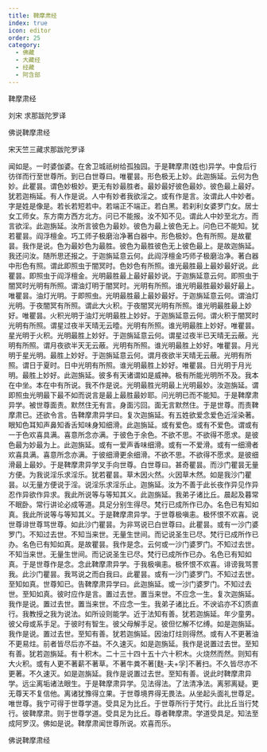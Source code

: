 ```yaml
---
title: 鞞摩肃经
index: true
icon: editor
order: 25
category:
  - 佛藏
  - 大藏经
  - 经藏
  - 阿含部
---
```


  鞞摩肃经  

刘宋 求那跋陀罗译  

佛说鞞摩肃经  

宋天竺三藏求那跋陀罗译  

闻如是。一时婆伽婆。在舍卫城祇树给孤独园。于是鞞摩肃(姓也)异学。中食后行彷徉而行至世尊所。到已白世尊曰。唯瞿昙。形色极无上妙。此迦旃延。云何为色妙。此瞿昙。谓色妙极妙。更无有妙最胜者。最妙最好彼色最妙。彼色最上最好。犹若迦栴延。有人作是说。人中有妙者我欲淫之。或有作是言。汝谓此人中妙者。字是姓是像是。若长若短若中。若端正不端正。若白黑。若刹利女婆罗门女。居士女工师女。东方南方西方北方。问已不能报。汝不知不见。谓此人中妙至北方。而言欲淫。此迦旃延。汝所言彼色为最妙。彼色为最上彼色无上。问色已不能知。犹若瞿昙。阎浮檀金。巧工师子极磨治净著白器中。形色极妙。色有所照。是故瞿昙。我作是说。色为最妙色为最胜。彼色为最胜彼色无上彼色最上。是故迦旃延。我还问汝。随所思还报之。于迦旃延意云何。此阎浮檀金巧师子极磨治净。著白器中形色有照。谓此即照虫于闇冥时。色妙色有所照。谁光最胜最上最妙最好说。此瞿昙。即照虫于阎浮檀金。光明最胜最上最好最妙说。于迦旃延意云何。即照虫于闇冥时光明有所照。谓油灯明于闇冥时。光明有所照。谁光明最胜最妙最好最上。唯瞿昙。油灯光明。于即照虫。光明最胜最上最妙最好。于迦旃延意云何。谓油灯光明。于夜闇冥有所照。谓此大火积。于夜闇冥光明有所照。谁光明最胜最上妙好。唯瞿昙。火积光明于油灯光明最胜上妙好。于迦旃延意云何。谓火积于闇冥时光明有所照。谓星过夜半天晴无云曀。光明有所照。谁光明最胜上妙好。唯瞿昙。星光明于火积。光明最胜上妙好。于迦旃延意云何。谓星过夜半已天晴无云蔽。光明有所照。谓月夜欲半天无云蔽。光明有所照。谁光明最胜上妙好。唯瞿昙。月光明于星光明。最胜上妙好。于迦旃延意云何。谓月夜欲半天晴无云蔽。光明有所照。谓日于夏时。日中光明有所照。谁光明最胜上妙好。唯瞿昙。日光明于月光明。最胜上妙好。此迦旃延。彼多有天诸谓如是威神。极有所能光明所不及。我本在中坐。本在中有所说。我不作是说。光明最胜光明最上光明最妙。汝迦旃延。谓即照虫光明最下最不如而说言是最上最胜最妙耶。问光明已而不能知。于是鞞摩肃异学。被世尊面责。默然住无有言。身面污回。面无言默然住。于是世尊。而责鞞摩肃已。还欲令言。告鞞摩肃异学曰。复次迦旃延。有五姓欲爱念爱色近淫染著。眼知色耳知声鼻知香舌知味身知细滑。此迦旃延。或有爱色。或有不爱色。谓或有一于色欢喜具满。喜意所念亦满。于彼色于余色。不欲不思。不欲得不愿求。是彼色最为妙最为上。此迦旃延。或有一爱声香味细滑。或有一不爱滑。或有一细滑者欢喜具满。喜意所念亦满。于彼细滑更余细滑。不欲不思。不欲得不愿求。是彼细滑最上最妙。于是鞞摩肃异学叉手向世尊。白世尊曰。甚奇瞿昙。而沙门瞿昙无量方便。为我说淫乐求淫乐。犹若瞿昙。草木因火然。火因草木然。如是我沙门瞿昙。以无量方便说于淫。说淫乐求淫乐止。迦旃延。汝为不善于此长夜作异见作异忍作异欲作异求。我此所说等与等知其义。此迦旃延。我弟子诸比丘。晨起及暮常不眠卧。常行讲论必成等道。具足分别生得尽。梵行已成所作已办。名色已有知如真。我此所说等与等知其义。于是鞞摩肃异学。于世尊极嗔恚。极怀恨不欢喜。说世尊诽世尊骂世尊。如此沙门瞿昙。为非骂说已白世尊曰。此瞿昙。或有一沙门婆罗门。不知过去世。不知当来世。无量生世间。而记说圣生已尽。梵行已成所作已办。名色已有知如真。是故瞿昙。我作是念。云何或一沙门婆罗门。不知过去世。不知当来世。无量生世间。而记说圣生已尽。梵行已成所作已办。名色已有知如真。于是世尊作是念。念此鞞摩肃异学。于我极嗔恚。极怀恨不欢喜。诽谤我骂詈我。此沙门瞿昙。我骂说之而白我曰。此瞿昙。或有一沙门婆罗门。不知过去世。至知如真。世尊知已。告鞞摩肃异学曰。此迦旃延。或一沙门婆罗门。不知过去世。至知如真。彼时应作是言。置过去世。置当来世。不应念一生。复次迦旃延。我作是说。置过去世。置当来世。不应念一生。我弟子诸比丘。不谀谄亦不幻质直行。我教授之我为说法。如所设则能学。近于法知有善。犹若迦旃延。年少童男。彼父母或系手足。于彼时有智生。彼父母解手足。彼但忆解不忆缚。如是迦旃延。我作是说。置过去世。至知有善。犹若迦旃延。因油灯炷则得然。或有人不更著油不更易炷。前者皆尽后亦不益。不久速灭。如是迦旃延。我作是说置过去世。至知有善。犹若迦旃延。有十积木。二十三十四十五十六十积木。火烧然而然。则知有大火积。或有人更不著薪不著草。不著牛粪不著[麩-夫+孚]不著扫。不久皆尽亦不更著。不久速灭。如是迦旃延。我作是说置过去世。至知有善。说此时鞞摩肃异学。远尘离垢诸法眼生。于是鞞摩肃异学。见法得法。了法清净法。离邪离疑。更无尊天不复信他。离诸犹豫得立果。于世尊境界得无畏法。从坐起头面礼世尊足。唯世尊。我宁可得于世尊学道。受具足为比丘。于世尊所行于梵行。此比丘当行梵行。彼鞞摩肃。则于世尊学道。受具足为比丘。尊者鞞摩肃。学道受具足。知法至成阿罗汉。佛如是说。鞞摩肃闻世尊所说。欢喜而乐。  

佛说鞞摩肃经  
